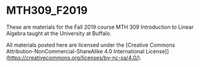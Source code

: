 # MTH309_F2019
These are materials for the Fall 2019 course MTH 309 Introduction to Linear Algebra taught at the University at Buffalo.

All materials posted here are licensed under the [Creative Commons Attribution-NonCommercial-ShareAlike 4.0 International License]](https://creativecommons.org/licenses/by-nc-sa/4.0/).
